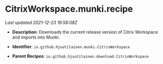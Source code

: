 # CitrixWorkspace.munki.recipe

_Last updated 2021-12-23 19:58:08Z_

- **Description**: Downloads the current release version of Citrix Workspace and imports into Munki.

- **Identifier**: `io.github.hjuutilainen.munki.CitrixWorkspace`

- **Parent Recipes**: `io.github.hjuutilainen.download.CitrixWorkspace`